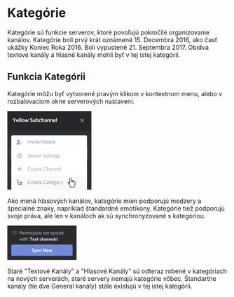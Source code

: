 <!-- TITLE: [SK] Kategórie -->
<!-- SUBTITLE: Zhrnutie katrgórii  -->

# Kategórie
Kategórie sú funkcie serverov, ktoré povoľujú pokročilé organizovanie kanálov. Kategórie boli prvý krát oznámené 15. Decembra 2016, ako časť ukážky Koniec Roka 2016. Boli vypustené 21. Septembra 2017. Obidva textové kanály a hlasné kanály mohli byť v tej istej kategórii.

## Funkcia Kategórii
Kategórie môžu byť vytvorené pravým klikom v kontextnom menu, alebo v rozbalovaciom okne serverových nastavení.

![Server settings drop down with categories](/uploads/qg-3-hnlj.png "Server settings drop down with categories")

Ako mená hlasových kanálov, kategórie mien podporujú medzery a špecialné znaky, napríklad štandardné emotikony. Kategórie tiež podporujú svoje práva, ale len v kanáloch ak sú synchronyzované s kategóriou. 

![Sync alert](/uploads/a-8-wppaq.png "Sync alert")

Staré "Textové Kanály" a "Hlasové Kanály" sú odteraz robené v kategóriach na nových serverách, staré servery nemajú kategórie vôbec. Štandartne kanály (tie dve General kanály) stále existujú v tej istej kategórii.